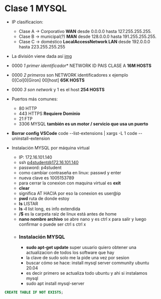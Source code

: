 # Clase 1 MYSQL

+ IP clasificacion: 
    + Clase A -> Corporativo **WAN** desde 0.0.0.0 hasta 127.255.255.255. 
    + Clase B -> municipal(?) **MAN** desde 128.0.0.0 hasta 191.255.255.255.
    + Clase C -> doméstico **LocalAccessNetwork LAN** desde 192.0.0.0 hasta 223.255.255.255
+ La división viene dada así [img](https://www.google.com/search?client=ubuntu-sn&hs=5r1&sca_esv=b944e575ace96cca&sca_upv=1&channel=fs&sxsrf=ACQVn0-63ktVIHF-enY0OVFRV2DCCVOrkQ:1714521652062&q=que+significa+cada+byte+ip&uds=AMwkrPsg_JvUfmGZWVnIanpSJbfw7eSAZSS8IumdL9MVKw87JW5Mon9HRW_1BWYEIR2DqwKOX3SgMnYTpIIfn_8xWY_BM2pyxa7JNeiB94vODt2Ii0WfKDGK9uPRCfAnDEWyWTwH0h0NZF8exJqTw8dtbvyfWYI2tJcAkM6MyfGCcgB-xviD2a3C0uFuE5eHMfem2FLqG6y6M-4UbTIVUTbuPP0Fkjt6sbEr7F4qe7xgWftC9oMr5ft04_oqPhrETOYQZ5i75-Kbx3h69sSCMdfG3ib-Uvug7q3DLKEpkhKiiHvay-zPNyI&udm=2&prmd=isvnbmtz&sa=X&ved=2ahUKEwjBl5_wkuuFAxUTVjABHby6BMwQtKgLegQIDRAB&biw=1850&bih=968&dpr=1#vhid=fmUzImh9kRG1KM&vssid=mosaic)

+ 0000 *1 primer identificador** NETWORK ID PAIS CLASE A **16M HOSTS**
+ 0000 *2 primeros* son NETWORK identificadores x ejemplo 0[Col]0[Giron] 00[host] **65K HOSTS**
+ 0000 *3 son network* y 1 es el host **254 HOSTS**

+ Puertos más comunes: 
    + 80 HTTP
    + 443 HTTPS **Requiere Dominio**
    + 21 FTP
    + 3306 MYSQL **también es un motor / servicio que usa un puerto**


+ **Borrar config VSCode** code --list-extensions | xargs -L 1 code --uninstall-extension
+ Instalación MYSQL por máquina virtual
    + IP: 172.16.101.140
    + ssh p4student@172.16.101.140
    + password: p4student
    + como cambiar contraseña en linux: passwd y enter
    + nueva clave es 1005153789
    + para cerrar la conexion con maquina virtual es **exit** 
    + **clear** 
    + significa AT HACIA por eso la conexion es user@ip 
    + **pwd** ruta de donde estoy
    + **ls** LISTAR
    + **ls -l** list long, es info extendida
    + **/$**  es la carpeta raiz de linux está antes de home
    + **nano nombre archivo** se abre nano y es ctrl x para salir y luego confirmar o puede ser ctrl s ctrl x
    + ### Instalación MYSQL
        + **sudo apt-get update** super usuario quiero obtener una actualizacion de todos los software que hay
        + la clave de sudo solo me la pide una vez por sesion
        + buscar cómo se hace: install mysql server community ubuntu 20.04
        + es decir primero se actualiza todo ubuntu y ahi si instalamos mysql
        + sudo apt install mysql-server





```SQL
CREATE TABLE IF NOT EXISTS;
```
